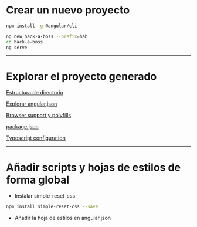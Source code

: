 # Crear un nuevo proyecto

```bash
npm install -g @angular/cli

ng new hack-a-boss --prefix=hab
cd hack-a-boss
ng serve
```

---

# Explorar el proyecto generado

[Estructura de directorio](https://angular.io/guide/setup-systemjs-anatomy)

[Explorar angular.json](https://github.com/angular/angular-cli/wiki/angular-workspace)

[Browser support y polyfills](https://angular.io/guide/browser-support)

[package.json](https://angular.io/guide/npm-packages)

[Typescript configuration](https://angular.io/guide/typescript-configuration)

---

# Añadir scripts y hojas de estilos de forma global

- Instalar simple-reset-css

```bash
npm install simple-reset-css --save
```

- Añadir la hoja de estilos en angular.json
